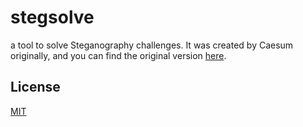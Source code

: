 # stegsolve
a tool to solve Steganography challenges. It was created by Caesum originally, and you can find the original version [here](http://www.caesum.com/handbook/Stegsolve.jar).
## License
[MIT](https://choosealicense.com/licenses/mit/)
